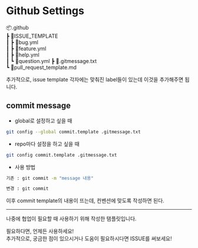 # **Github Settings**

📦.github  
┣ 📂ISSUE_TEMPLATE  
┃ ┣ 📜bug.yml  
┃ ┣ 📜feature.yml  
┃ ┣ 📜help.yml  
┃ ┗ 📜question.yml
┣ 📜.gitmessage.txt  
┗ 📜pull_request_template.md

추가적으로, issue template 각자에는 맞춰진 label들이 있는데 이것을 추가해주면 됩니다.

## **commit message**

- global로 설정하고 싶을 때

```bash
git config --global commit.template .gitmessage.txt
```

- repo마다 설정을 하고 싶을 때

```bash
git config commit.template .gitmessage.txt
```

- 사용 방법

```bash
기존 : git commit -m "message 내용"

변경 : git commit
```

이후 commit template의 내용이 뜨는데, 컨벤션에 맞도록 작성하면 된다.

<hr>
나중에 협업이 필요할 때 사용하기 위해 작성한 탬플릿입니다.

필요하다면, 언제든 사용하세요!  
추가적으로, 궁금한 점이 있으시거나 도움이 필요하시다면 ISSUE를 써보세요!
